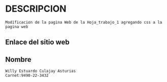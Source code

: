 # DESCRIPCION
    Modificacion de la pagina Web de la Hoja_trabajo_1 agregando css a la pagina web 

## Enlace del sitio web

    

## Nombre
    Willy Estuardo Culajay Asturias
    Carnet:9490-22-3432